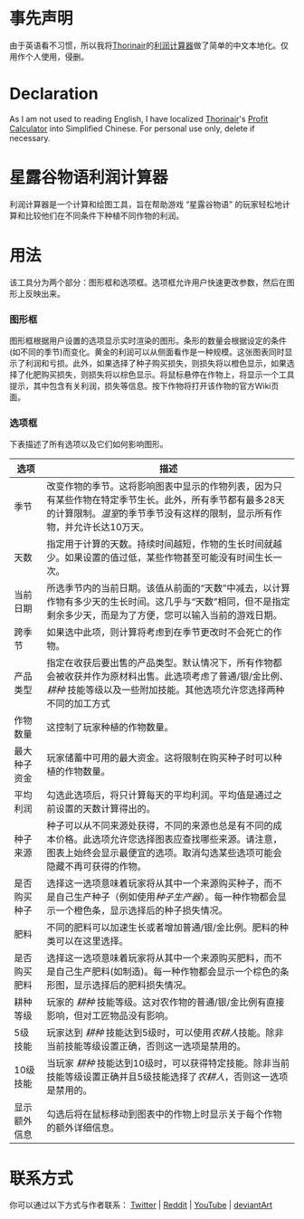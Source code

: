  
# 事先声明
由于英语看不习惯，所以我将[Thorinair](https://github.com/Thorinair)的[利润计算器](https://github.com/Thorinair/Stardew-Profits)做了简单的中文本地化。仅用作个人使用，侵删。

# Declaration
As I am not used to reading English, I have localized [Thorinair](https://github.com/Thorinair)'s [Profit Calculator](https://github.com/Thorinair/Stardew-Profits) into Simplified Chinese. For personal use only, delete if necessary.

# 星露谷物语利润计算器
利润计算器是一个计算和绘图工具，旨在帮助游戏 “星露谷物语” 的玩家轻松地计算和比较他们在不同条件下种植不同作物的利润。

# 用法
该工具分为两个部分：图形框和选项框。选项框允许用户快速更改参数，然后在图形上反映出来。

### 图形框
图形框根据用户设置的选项显示实时渲染的图形。条形的数量会根据设定的条件(如不同的季节)而变化。黄金的利润可以从侧面看作是一种规模。这张图表同时显示了利润和亏损。此外，如果选择了种子购买损失，则损失将以橙色显示，如果选择了化肥购买损失，则损失将以棕色显示。将鼠标悬停在作物上，将显示一个工具提示，其中包含有关利润，损失等信息。按下作物将打开该作物的官方Wiki页面。

### 选项框
下表描述了所有选项以及它们如何影响图形。

选项 | 描述
--- | ---
季节 | 改变作物的季节。这将影响图表中显示的作物列表，因为只有某些作物在特定季节生长。此外，所有季节都有最多28天的计算限制。*温室*的季节季节没有这样的限制，显示所有作物，并允许长达10万天。
天数 | 指定用于计算的天数。持续时间越短，作物的生长时间就越少。如果设置的值过低，某些作物甚至可能没有时间生长一次。
当前日期 | 所选季节内的当前日期。该值从前面的“天数”中减去，以计算作物有多少天的生长时间。这几乎与“天数”相同，但不是指定剩余多少天，而是为了方便，您可以输入当前的游戏日期。
跨季节 | 如果选中此项，则计算将考虑到在季节更改时不会死亡的作物。
产品类型 | 指定在收获后要出售的产品类型。默认情况下，所有作物都会被收获并作为原材料出售。此选项考虑了普通/银/金比例、*耕种* 技能等级以及一些附加技能。其他选项允许您选择两种不同的加工方式
作物数量 | 这控制了玩家种植的作物数量。
最大种子资金 | 玩家储蓄中可用的最大资金。这将限制在购买种子时可以种植的作物数量。
平均利润 | 勾选此选项后，将只计算每天的平均利润。平均值是通过之前设置的天数计算得出的。
种子来源 | 种子可以从不同来源处获得，不同的来源也总是有不同的成本价格。此选项允许您选择图表应查找哪些来源。请注意，图表上始终会显示最便宜的选项。取消勾选某些选项可能会隐藏不再可获得的作物。
是否购买种子 | 选择这一选项意味着玩家将从其中一个来源购买种子，而不是自己生产种子（例如使用*种子生产器*）。每一种作物都会显示一个橙色条，显示选择后的种子损失情况。
肥料 | 不同的肥料可以加速生长或者增加普通/银/金比例。肥料的种类可以在这里选择。
是否购买肥料 | 选择这一选项意味着玩家将从其中一个来源购买肥料，而不是自己生产肥料(如制造)。每一种作物都会显示一个棕色的条形图，显示选择后的肥料损失情况。
耕种等级 | 玩家的 *耕种* 技能等级。这对农作物的普通/银/金比例有直接影响，但对工匠物品没有影响。
5级技能 | 玩家达到 *耕种* 技能达到5级时，可以使用*农耕人*技能。除非当前技能等级设置正确，否则这一选项是禁用的。
10级技能 | 当玩家 *耕种* 技能达到10级时，可以获得特定技能。除非当前技能等级设置正确并且5级技能选择了*农耕人*，否则这一选项是禁用的。
显示额外信息 | 勾选后将在鼠标移动到图表中的作物上时显示关于每个作物的额外详细信息。

# 联系方式
你可以通过以下方式与作者联系： [Twitter](https://twitter.com/thorinair_music) | [Reddit](https://www.reddit.com/user/Thorinair/) | [YouTube](https://www.youtube.com/user/Thorinair) | [deviantArt](http://thorinair.deviantart.com/)
